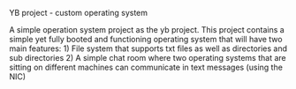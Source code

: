 YB project - custom operating system

A simple operation system project as the yb project. This project contains a simple yet fully booted and functioning operating system that will have two main features: 1) File system that supports txt files as well as directories and sub directories 2) A simple chat room where two operating systems that are sitting on different machines can communicate in text messages (using the NIC)
